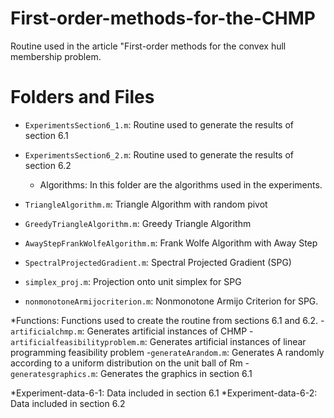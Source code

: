 # First-order-methods-for-the-CHMP
Routine used in the article "First-order methods for the convex hull membership problem.

# Folders and Files
- `ExperimentsSection6_1.m`: Routine used to generate the results of section 6.1
- `ExperimentsSection6_2.m`: Routine used to generate the results of section 6.2

    * Algorithms: In this folder are the algorithms used in the experiments.
- `TriangleAlgorithm.m`: Triangle Algorithm with random pivot
- `GreedyTriangleAlgorithm.m`: Greedy Triangle Algorithm
- `AwayStepFrankWolfeAlgorithm.m`: Frank Wolfe Algorithm with Away Step
- `SpectralProjectedGradient.m`: Spectral Projected Gradient (SPG)
- `simplex_proj.m`: Projection onto unit simplex for SPG
- `nonmonotoneArmijocriterion.m`: Nonmonotone Armijo Criterion for SPG.

*Functions: Functions used to create the routine from sections 6.1 and 6.2.
    -`artificialchmp.m`: Generates artificial instances of CHMP
    -`artificialfeasibilityproblem.m`: Generates artificial instances of linear programming feasibility problem
    -`generateArandom.m`: Generates A randomly according to a uniform distribution on the unit ball of Rm
    -`generatesgraphics.m`: Generates the graphics in section 6.1

*Experiment-data-6-1: Data included in section 6.1
*Experiment-data-6-2: Data included in section 6.2
